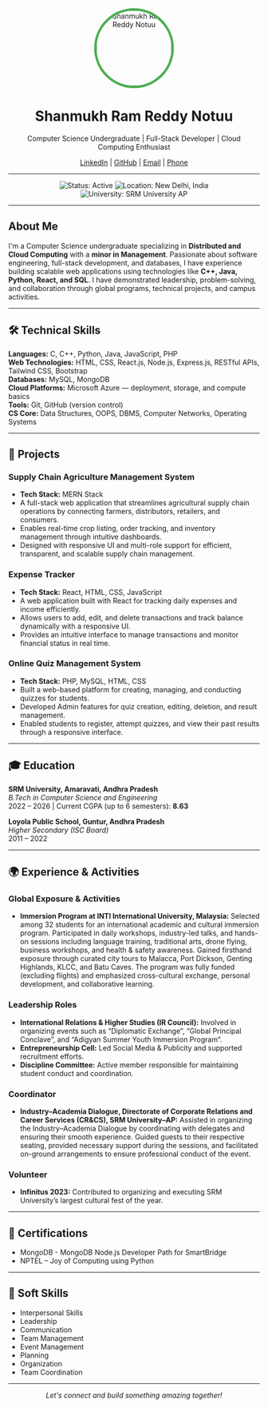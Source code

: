 <!-- Header Section -->
<div align="center">
  <img src="https://avatars.githubusercontent.com/u/439726258?v=4" alt="Shanmukh Ram Reddy Notuu" width="150" height="150" style="border-radius: 50%; border: 5px solid #4CAF50;">
  <h1>Shanmukh Ram Reddy Notuu</h1>
  <p>Computer Science Undergraduate | Full-Stack Developer | Cloud Computing Enthusiast</p>
  <p>
    <a href="https://linkedin.com/in/shanmukh-ram-reddy-notuu-439726258" target="_blank">LinkedIn</a> | 
    <a href="https://github.com/shanmukhramn" target="_blank">GitHub</a> | 
    <a href="mailto:nshanmukhramreddy@gmail.com" target="_blank">Email</a> | 
    <a href="tel:+919492103936" target="_blank">Phone</a>
  </p>
</div>

---

<!-- Badges Section -->
<p align="center">
  <img src="https://img.shields.io/badge/Status-Active-brightgreen" alt="Status: Active">
  <img src="https://img.shields.io/badge/Location-New%20Delhi,%20India-blue" alt="Location: New Delhi, India">
  <img src="https://img.shields.io/badge/University-SRM%20University%20AP-orange" alt="University: SRM University AP">
</p>

---

<!-- About Me Section -->
## About Me

I'm a Computer Science undergraduate specializing in **Distributed and Cloud Computing** with a **minor in Management**. Passionate about software engineering, full-stack development, and databases, I have experience building scalable web applications using technologies like **C++, Java, Python, React, and SQL**. I have demonstrated leadership, problem-solving, and collaboration through global programs, technical projects, and campus activities.

---

<!-- Technical Skills Section -->
## 🛠️ Technical Skills

**Languages:** C, C++, Python, Java, JavaScript, PHP  
**Web Technologies:** HTML, CSS, React.js, Node.js, Express.js, RESTful APIs, Tailwind CSS, Bootstrap  
**Databases:** MySQL, MongoDB  
**Cloud Platforms:** Microsoft Azure — deployment, storage, and compute basics  
**Tools:** Git, GitHub (version control)  
**CS Core:** Data Structures, OOPS, DBMS, Computer Networks, Operating Systems

---

<!-- Projects Section -->
## 💼 Projects

### Supply Chain Agriculture Management System
- **Tech Stack:** MERN Stack
- A full-stack web application that streamlines agricultural supply chain operations by connecting farmers, distributors, retailers, and consumers.
- Enables real-time crop listing, order tracking, and inventory management through intuitive dashboards.
- Designed with responsive UI and multi-role support for efficient, transparent, and scalable supply chain management.

### Expense Tracker
- **Tech Stack:** React, HTML, CSS, JavaScript
- A web application built with React for tracking daily expenses and income efficiently.
- Allows users to add, edit, and delete transactions and track balance dynamically with a responsive UI.
- Provides an intuitive interface to manage transactions and monitor financial status in real time.

### Online Quiz Management System
- **Tech Stack:** PHP, MySQL, HTML, CSS
- Built a web-based platform for creating, managing, and conducting quizzes for students.
- Developed Admin features for quiz creation, editing, deletion, and result management.
- Enabled students to register, attempt quizzes, and view their past results through a responsive interface.

---

<!-- Education Section -->
## 🎓 Education

**SRM University, Amaravati, Andhra Pradesh**  
*B.Tech in Computer Science and Engineering*  
2022 – 2026 | Current CGPA (up to 6 semesters): **8.63**

**Loyola Public School, Guntur, Andhra Pradesh**  
*Higher Secondary (ISC Board)*  
2011 – 2022

---

<!-- Experience & Activities Section -->
## 🌍 Experience & Activities

### Global Exposure & Activities
- **Immersion Program at INTI International University, Malaysia:** Selected among 32 students for an international academic and cultural immersion program. Participated in daily workshops, industry-led talks, and hands-on sessions including language training, traditional arts, drone flying, business workshops, and health & safety awareness. Gained firsthand exposure through curated city tours to Malacca, Port Dickson, Genting Highlands, KLCC, and Batu Caves. The program was fully funded (excluding flights) and emphasized cross-cultural exchange, personal development, and collaborative learning.

### Leadership Roles
- **International Relations & Higher Studies (IR Council):** Involved in organizing events such as “Diplomatic Exchange”, “Global Principal Conclave”, and “Adigyan Summer Youth Immersion Program”.
- **Entrepreneurship Cell:** Led Social Media & Publicity and supported recruitment efforts.
- **Discipline Committee:** Active member responsible for maintaining student conduct and coordination.

### Coordinator
- **Industry–Academia Dialogue, Directorate of Corporate Relations and Career Services (CR&CS), SRM University–AP:** Assisted in organizing the Industry–Academia Dialogue by coordinating with delegates and ensuring their smooth experience. Guided guests to their respective seating, provided necessary support during the sessions, and facilitated on-ground arrangements to ensure professional conduct of the event.

### Volunteer
- **Infinitus 2023:** Contributed to organizing and executing SRM University’s largest cultural fest of the year.

---

<!-- Certifications Section -->
## 📜 Certifications
- MongoDB - MongoDB Node.js Developer Path for SmartBridge
- NPTEL – Joy of Computing using Python

---

<!-- Soft Skills Section -->
## 💬 Soft Skills

- Interpersonal Skills
- Leadership
- Communication
- Team Management
- Event Management
- Planning
- Organization
- Team Coordination

---

<!-- Footer Section -->
<p align="center">
  <i>Let's connect and build something amazing together!</i>
</p>

